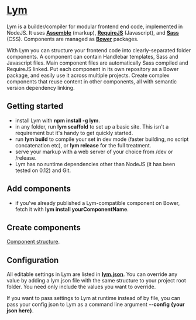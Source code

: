 **[Lym](http://me.manafeed.com/lym.html)**
===
Lym is a builder/compiler for modular frontend end code, implemented in NodeJS. It uses **[Assemble](http://assemble.io)** (markup), **[RequireJS](http://requirejs.org)** (Javascript), and **[Sass](http://sass-lang.com)** (CSS). Components are managed as **[Bower](http://bower.io)** packages.

With Lym you can structure your frontend code into clearly-separated folder components. A component can contain Handlebar templates, Sass and Javascript files. Main component files are automatically Sass compiled and RequireJS linked. Put each component in its own repository as a Bower package, and easily use it across multiple projects. Create complex components that reuse content in other components, all with semantic version dependency linking.

Getting started
---
- install Lym with **npm install -g lym**.
- in any folder, run **lym scaffold** to set up a basic site. This isn't a requirement but it's handy to get quickly started.
- run **lym build** to compile your set in dev mode (faster building, no script concatenation etc), or **lym release** for the full treatment.
- serve your markup with a web server of your choice from /dev or /release.
- Lym has no runtime dependencies other than NodeJS (it has been tested on 0.12) and Git.

Add components
---
- if you've already published a Lym-compatible component on Bower, fetch it with **lym install yourComponentName**.

Create components
---
[Component structure](README-components.md).

Configuration
---
All editable settings in Lym are listed in **[lym.json](https://github.com/shukriadams/lym/blob/master/lym.json)**. You can override any value by adding a lym.json file with the same structure to your project root folder. You need only include the values you want to override.

If you want to pass settings to Lym at runtime instead of by file, you can pass your config json to Lym as a command line argument **--config {your json here}**.

